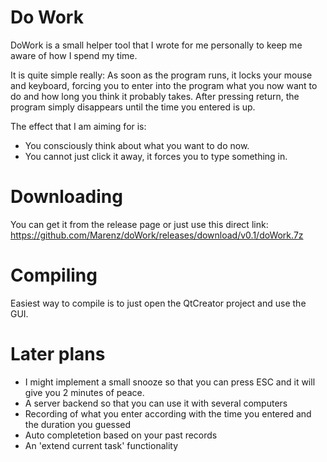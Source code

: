 # Do Work 

DoWork is a small helper tool that I wrote for me personally to keep me aware of how I spend my time.

It is quite simple really: As soon as the program runs, it locks your mouse and keyboard, forcing you to enter into the program what you now want to do and how long you think it probably takes. After pressing return, the program simply disappears until the time you entered is up.

The effect that I am aiming for is: 

* You consciously think about what you want to do now.
* You cannot just click it away, it forces you to type something in.

# Downloading

You can get it from the release page or just use this direct link: https://github.com/Marenz/doWork/releases/download/v0.1/doWork.7z

# Compiling

Easiest way to compile is to just open the QtCreator project and use the GUI.


# Later plans

* I might implement a small snooze so that you can press ESC and it will give you 2 minutes of peace.
* A server backend so that you can use it with several computers
* Recording of what you enter according with the time you entered and the duration you guessed
* Auto completetion based on your past records
* An 'extend current task' functionality

